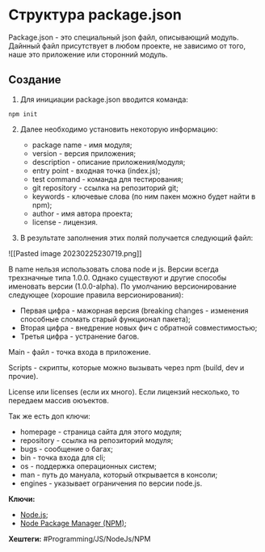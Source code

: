 
# Структура package.json

Package.json - это специальный json файл, описывающий модуль. Дайнный файл присутствует в любом проекте, не зависимо от того, наше это приложение или сторонний модуль.

## Создание

1) Для инициации package.json вводится команда:
```shell
npm init
```


2) Далее необходимо установить некоторую информацию:
	- package name - имя модуля;
	- version - версия приложения;
	- description - описание приложения/модуля;
	- entry point -  входная точка (index.js);
	- test command - команда для тестирования;
	- git repository - ссылка на репозиторий git;
	- keywords - ключевые слова (по ним пакен можно будет найти в npm);
	- author - имя автора проекта;
	- license - лицензия.

2) В результате заполнения этих поляй получается следующий файл:

![[Pasted image 20230225230719.png]]

В name нельзя использовать слова node и js.
Версии всегда трехзначные типа 1.0.0. Однако существуют и другие способы именовать версии (1.0.0-alpha). 
По умолчанию версионирование следующее (хорошие правила версионирования):
- Первая цифра - мажорная версия (breaking changes - изменения способные сломать старый функционал пакета);
- Вторая цифра - внедрение новых фич с обратной совместимостью;
- Третья цифра - устранение багов.

Main - файл - точка входа в приложение.

Scripts - скрипты, которые можно вызывать через npm (build, dev и прочие).

License или licenses (если их много). Если лицензий несколько, то передаем массив оюъектов.

Так же есть доп ключи:
- homepage - страница сайта для этого модуля;
- repository - ссылка на репозиторий модуля;
- bugs - сообщение о багах;
- bin - точка входа для cli;
- os - поддержка операционных систем;
- man - путь до мануала, который открывается в консоли;
- engines - указывает ограничения по версии node.js.

**Ключи:**
- [Node.js](node-js);
- [Node Package Manager (NPM)](npm);

**Хештеги:** #Programming/JS/NodeJs/NPM